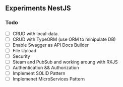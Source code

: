 ## Experiments NestJS

### Todo

- [ ] CRUD with local-data.
- [ ] CRUD with TypeORM (use ORM to minipulate DB)
- [ ] Enable Swagger as API Docs Builder
- [ ] File Upload
- [ ] Security
- [ ] Steam and PubSub and working aroung with RXJS
- [ ] Authentication && Authorization
- [ ] Implement SOLID Pattern
- [ ] Implemenet MicroServices Pattern
